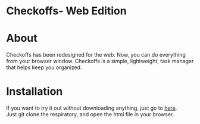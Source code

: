 <h1><strong>Checkoffs- Web Edition</strong></h1>

<h1>About</h1>
Checkoffs has been redesigned for the web. Now, you can do everything from your browser window.
Checkoffs is a simple, lightweight, task manager that helps keep you organized.
<br>
<h1>Installation</h1>
If you want to try it out without downloading anything, just go to <a href="https://checkoffsweb.000webhostapp.com/">here</a>.<br>
Just git clone the respiratory, and open the html file in your browser.
